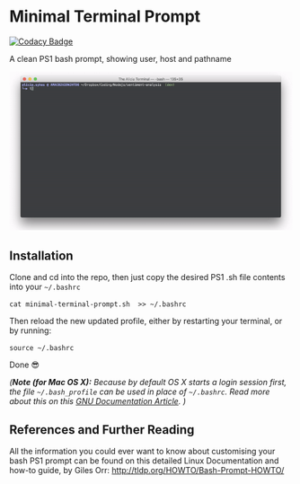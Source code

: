 # Minimal Terminal Prompt

[![Codacy Badge](https://api.codacy.com/project/badge/Grade/90311506c8cc4470881ac325ae682c93)](https://www.codacy.com/app/lissy93/minimal-terminal-prompt?utm_source=github.com&amp;utm_medium=referral&amp;utm_content=Lissy93/minimal-terminal-prompt&amp;utm_campaign=Badge_Grade)

A clean PS1 bash prompt, showing user, host and pathname

<p align="center">
  <img src="demo.gif" />
</p>


## Installation

Clone and cd into the repo, then just copy the desired PS1 .sh file contents into your  `~/.bashrc`
```
cat minimal-terminal-prompt.sh  >> ~/.bashrc
```

Then reload the new updated profile, either by restarting your terminal, or by running:
```
source ~/.bashrc
```

Done 😎

_(**Note (for Mac OS X):** Because by default OS X starts a login session first,
the file `~/.bash_profile` can be used in place of  `~/.bashrc`. Read more about this on this
[GNU Documentation Article](https://www.gnu.org/software/bash/manual/html_node/Bash-Startup-Files.html). )_



##  References and Further Reading

All the information you could ever want to know about customising your bash PS1 prompt
can be found on this detailed Linux Documentation and how-to guide, by Giles Orr: http://tldp.org/HOWTO/Bash-Prompt-HOWTO/
